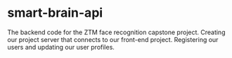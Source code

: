 # smart-brain-api
The backend code for the ZTM face recognition capstone project. Creating our project server that connects to our front-end project. Registering our users and updating our user profiles.
